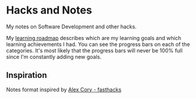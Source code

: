 # Hacks and Notes

My notes on Software Development and other hacks. 

My [learning roadmap](https://github.com/vasco3/hacks-n-notes/issues) describes which are my learning goals and which learning achievements I had. You can see the progress bars on each of the categories. It's most likely that the progress bars will never be 100% full since I'm constantly adding new goals.



## Inspiration

Notes format inspired by [Alex Cory - fasthacks](https://github.com/alex-cory/fasthacks)
